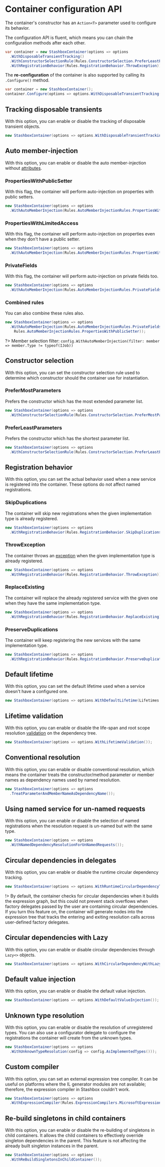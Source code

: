 # Container configuration API

<!-- panels:start -->
<!-- div:left-panel -->
The container's constructor has an `Action<T>` parameter used to configure its behavior.

The configuration API is fluent, which means you can chain the configuration methods after each other.
<!-- div:right-panel -->
```cs
var container = new StashboxContainer(options => options
  .WithDisposableTransientTracking()
  .WithConstructorSelectionRule(Rules.ConstructorSelection.PreferLeastParameters)
  .WithRegistrationBehavior(Rules.RegistrationBehavior.ThrowException));
```
<!-- panels:end -->
<!-- panels:start -->
<!-- div:left-panel -->
The **re-configuration** of the container is also supported by calling its `.Configure()` method.
<!-- div:right-panel -->
```cs
var container = new StashboxContainer();
container.Configure(options => options.WithDisposableTransientTracking());
```
<!-- panels:end -->
## Tracking disposable transients
<!-- panels:start -->
<!-- div:left-panel -->
With this option, you can enable or disable the tracking of disposable transient objects.
<!-- div:right-panel -->
```cs
new StashboxContainer(options => options.WithDisposableTransientTracking());
```
<!-- panels:end -->
## Auto member-injection
With this option, you can enable or disable the auto member-injection without [attributes](usage/service-resolution?id=attributes).
<!-- panels:start -->
<!-- div:left-panel -->
### PropertiesWithPublicSetter
With this flag, the container will perform auto-injection on properties with public setters.
<!-- div:right-panel -->
```cs
new StashboxContainer(options => options
  .WithAutoMemberInjection(Rules.AutoMemberInjectionRules.PropertiesWithPublicSetter));
```
<!-- panels:end -->
<!-- panels:start -->
<!-- div:left-panel -->
### PropertiesWithLimitedAccess
With this flag, the container will perform auto-injection on properties even when they don't have a public setter.
<!-- div:right-panel -->
```cs
new StashboxContainer(options => options
  .WithAutoMemberInjection(Rules.AutoMemberInjectionRules.PropertiesWithLimitedAccess));
```
<!-- panels:end -->
<!-- panels:start -->
<!-- div:left-panel -->
### PrivateFields
With this flag, the container will perform auto-injection on private fields too.
<!-- div:right-panel -->
```cs
new StashboxContainer(options => options
  .WithAutoMemberInjection(Rules.AutoMemberInjectionRules.PrivateFields));
```
<!-- panels:end -->
<!-- panels:start -->
<!-- div:left-panel -->
### Combined rules
You can also combine these rules also.
<!-- div:right-panel -->
```cs
new StashboxContainer(options => options
  .WithAutoMemberInjection(Rules.AutoMemberInjectionRules.PrivateFields | 
    Rules.AutoMemberInjectionRules.PropertiesWithPublicSetter));
```
<!-- panels:end -->

?> Member selection filter: `config.WithAutoMemberInjection(filter: member => member.Type != typeof(IJob))`

## Constructor selection
With this option, you can set the constructor selection rule used to determine which constructor should the container use for instantiation.
<!-- panels:start -->
<!-- div:left-panel -->
### PreferMostParameters
Prefers the constructor which has the most extended parameter list.
<!-- div:right-panel -->
```cs
new StashboxContainer(options => options
  .WithConstructorSelectionRule(Rules.ConstructorSelection.PreferMostParameters));
```
<!-- panels:end -->
<!-- panels:start -->
<!-- div:left-panel -->
### PreferLeastParameters
Prefers the constructor which has the shortest parameter list.
<!-- div:right-panel -->
```cs
new StashboxContainer(options => options
  .WithConstructorSelectionRule(Rules.ConstructorSelection.PreferLeastParameters));
```
<!-- panels:end -->
## Registration behavior
With this option, you can set the actual behavior used when a new service is registered into the container. These options do not affect named registrations.
<!-- panels:start -->
<!-- div:left-panel -->
### SkipDuplications
The container will skip new registrations when the given implementation type is already registered.
<!-- div:right-panel -->
```cs
new StashboxContainer(options => options
  .WithRegistrationBehavior(Rules.RegistrationBehavior.SkipDuplications));
```
<!-- panels:end -->
<!-- panels:start -->
<!-- div:left-panel -->
### ThrowException
The container throws an [exception](diagnostics/exceptions?id=servicealreadyregisteredexception) when the given implementation type is already registered.
<!-- div:right-panel -->
```cs
new StashboxContainer(options => options
  .WithRegistrationBehavior(Rules.RegistrationBehavior.ThrowException));
```
<!-- panels:end -->
<!-- panels:start -->
<!-- div:left-panel -->
### ReplaceExisting
The container will replace the already registered service with the given one when they have the same implementation type.
<!-- div:right-panel -->
```cs
new StashboxContainer(options => options
  .WithRegistrationBehavior(Rules.RegistrationBehavior.ReplaceExisting));
```
<!-- panels:end -->
<!-- panels:start -->
<!-- div:left-panel -->
### PreserveDuplications
The container will keep registering the new services with the same implementation type.
<!-- div:right-panel -->
```cs
new StashboxContainer(options => options
  .WithRegistrationBehavior(Rules.RegistrationBehavior.PreserveDuplications));
```
<!-- panels:end -->

## Default lifetime
<!-- panels:start -->
<!-- div:left-panel -->
With this option, you can set the default lifetime used when a service doesn't have a configured one.
<!-- div:right-panel -->
```cs
new StashboxContainer(options => options.WithDefaultLifetime(Lifetimes.Scoped));
```
<!-- panels:end -->

## Lifetime validation
<!-- panels:start -->
<!-- div:left-panel -->
With this option, you can enable or disable the life-span and root scope resolution [validation](diagnostics/validation?id=lifetime-validation) on the dependency tree.
<!-- div:right-panel -->
```cs
new StashboxContainer(options => options.WithLifetimeValidation());
```
<!-- panels:end -->

## Conventional resolution
<!-- panels:start -->
<!-- div:left-panel -->
With this option, you can enable or disable conventional resolution, which means the container treats the constructor/method parameter or member names as dependency names used by named resolution.
<!-- div:right-panel -->
```cs
new StashboxContainer(options => options
  .TreatParameterAndMemberNameAsDependencyName());
```
<!-- panels:end -->
## Using named service for un-named requests
<!-- panels:start -->
<!-- div:left-panel -->
With this option, you can enable or disable the selection of named registrations when the resolution request is un-named but with the same type.
<!-- div:right-panel -->
```cs
new StashboxContainer(options => options
  .WithNamedDependencyResolutionForUnNamedRequests());
```
<!-- panels:end -->

## Circular dependencies in delegates
<!-- panels:start -->
<!-- div:left-panel -->
With this option, you can enable or disable the runtime circular dependency tracking.
<!-- div:right-panel -->
```cs
new StashboxContainer(options => options.WithRuntimeCircularDependencyTracking());
```
<!-- panels:end -->

!> By default, the container checks for circular dependencies when it builds the expression graph, but this could not prevent stack overflows when factory delegates passed by the user are containing circular dependencies. If you turn this feature on, the container will generate nodes into the expression tree that tracks the entering and exiting resolution calls across user-defined factory delegates.

## Circular dependencies with Lazy
<!-- panels:start -->
<!-- div:left-panel -->
With this option, you can enable or disable circular dependencies through `Lazy<>` objects.
<!-- div:right-panel -->
```cs
new StashboxContainer(options => options.WithCircularDependencyWithLazy());
```
<!-- panels:end -->

## Default value injection
<!-- panels:start -->
<!-- div:left-panel -->
With this option, you can enable or disable the default value injection.
<!-- div:right-panel -->
```cs
new StashboxContainer(options => options.WithDefaultValueInjection());
```
<!-- panels:end -->

## Unknown type resolution
<!-- panels:start -->
<!-- div:left-panel -->
With this option, you can enable or disable the resolution of unregistered types. You can also use a configurator delegate to configure the registrations the container will create from the unknown types.
<!-- div:right-panel -->
```cs
new StashboxContainer(options => options
  .WithUnknownTypeResolution(config => config.AsImplementedTypes()));
```
<!-- panels:end -->

## Custom compiler
<!-- panels:start -->
<!-- div:left-panel -->
With this option, you can set an external expression tree compiler. It can be useful on platforms where the IL generator modules are not available; therefore, the expression compiler in Stashbox couldn't work.
<!-- div:right-panel -->
```cs
new StashboxContainer(options => options
  .WithExpressionCompiler(Rules.ExpressionCompilers.MicrosoftExpressionCompiler));
```
<!-- panels:end -->

## Re-build singletons in child containers
<!-- panels:start -->
<!-- div:left-panel -->
With this option, you can enable or disable the re-building of singletons in child containers. It allows the child containers to effectively override singleton dependencies in the parent. This feature is not affecting the already built singleton instances in the parent.
<!-- div:right-panel -->
```cs
new StashboxContainer(options => options
  .WithReBuildSingletonsInChildContainer());
```
<!-- panels:end -->
